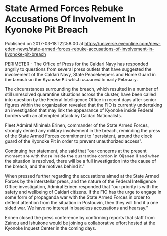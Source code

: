 # State Armed Forces Rebuke Accusations Of Involvement In Kyonoke Pit Breach
Published on 2017-03-18T22:58:00 at https://universe.eveonline.com/new-eden-news/state-armed-forces-rebuke-accusations-of-involvement-in-kyonoke-pit-breach

PERIMETER - The Office of Press for the Caldari Navy has responded angrily to questions from several press outlets that have suggested the involvement of the Caldari Navy, State Peacekeepers and Home Guard in the breach on the Kyonoke Pit which occurred in early February.

The circumstances surrounding the breach, which resulted in a number of still unresolved quarantine situations across the cluster, have been called into question by the Federal Intelligence Office in recent days after senior figures within the organization revealed that the FIO is currently undertaking an investigation that may link the appearance of Kyonoke inside Federal borders with an attempted attack by Caldari Nationalists.

Fleet Admiral Mininela Erinen, commander of the State Armed Forces, strongly denied any military involvement in the breach, reminding the press of the State Armed Forces commitment to "persistent, around the clock guard of the Kyonoke Pit in order to prevent unauthorized access".

Continuing her statement, she said that "our concerns at the present moment are with those inside the quarantine cordon in Oijanen II and when the situation is resolved, there will be a full investigation into the cause of the breach, and the motives behind it."

When pressed further regarding the accusations aimed at the State Armed Forces by the interstellar press, and the nature of the Federal Intelligence Office investigation, Admiral Erinen responded that "our priority is with the safety and wellbeing of Caldari citizens. If the FIO has the urge to engage in some form of propaganda war with the State Armed Forces in order to deflect attention from the situation in Postouvin, then they will find it a one sided war. We have no interest in baseless accusations and hearsay."

Erinen closed the press conference by confirming reports that staff from Zainou and Ishukone would be joining a collaborative effort hosted at the Kyonoke Inquest Center in the coming days.
